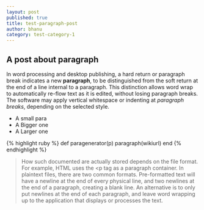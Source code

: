 ```yaml
---
layout: post
published: true
title: test-paragraph-post
author: bhanu
category: test-category-1
---
```


## A post about paragraph  

In word processing and desktop publishing, a hard return or paragraph break indicates a new **paragraph**, to be distinguished from the soft return at the end of a line internal to a paragraph. This distinction allows word wrap to automatically re-flow text as it is edited, without losing paragraph breaks. The software may apply vertical whitespace or indenting at _paragraph breaks_, depending on the selected style.
- A small para
- A Bigger one
- A Larger one

{% highlight ruby %}
def paragenerator(p)
    paragraph(wikiurl)
end
{% endhighlight %}
  > How such documented are actually stored depends on the file format. For example, HTML uses the \<p tag as a paragraph container. In plaintext files, there are two common formats. Pre-formatted text will have a newline at the end of every physical line, and two newlines at the end of a paragraph, creating a blank line. An alternative is to only put newlines at the end of each paragraph, and leave word wrapping up to the application that displays or processes the text.